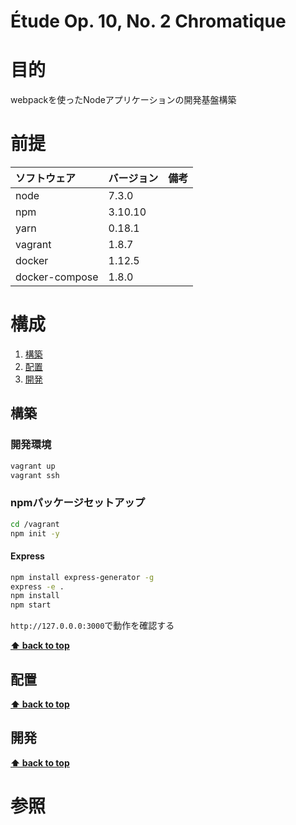 Étude Op. 10, No. 2 Chromatique
===================

# 目的 #
webpackを使ったNodeアプリケーションの開発基盤構築

# 前提 #
| ソフトウェア   | バージョン   | 備考        |
|:---------------|:-------------|:------------|
| node           |7.3.0    |             |
| npm            |3.10.10  |             |
| yarn           |0.18.1   |             |
| vagrant        |1.8.7    |             |
| docker         |1.12.5    |             |
| docker-compose |1.8.0    |             |


# 構成 #
1. [構築](#構築)
1. [配置](#配置)
1. [開発](#開発)

## 構築
### 開発環境
```bash
vagrant up
vagrant ssh
```

### npmパッケージセットアップ
```bash
cd /vagrant
npm init -y
```

#### Express
```bash
npm install express-generator -g
express -e .
npm install
npm start
```

`http://127.0.0.0:3000`で動作を確認する

**[⬆ back to top](#構成)**

## 配置
**[⬆ back to top](#構成)**

## 開発
**[⬆ back to top](#構成)**

# 参照 #